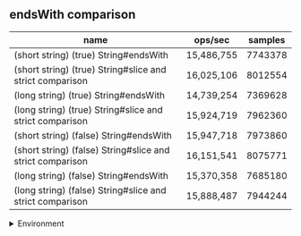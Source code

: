 ## endsWith comparison

|name|ops/sec|samples|
|-|-|-|
|(short string) (true) String#endsWith|15,486,755|7743378|
|(short string) (true) String#slice and strict comparison|16,025,106|8012554|
|(long string) (true) String#endsWith|14,739,254|7369628|
|(long string) (true) String#slice and strict comparison|15,924,719|7962360|
|(short string) (false) String#endsWith|15,947,718|7973860|
|(short string) (false) String#slice and strict comparison|16,151,541|8075771|
|(long string) (false) String#endsWith|15,370,358|7685180|
|(long string) (false) String#slice and strict comparison|15,888,487|7944244|


<details>
<summary>Environment</summary>

* __Machine:__ linux x64 | 4 vCPUs | 15.2GB Mem
* __Run:__ Mon May 13 2024 17:40:12 GMT+0000 (Coordinated Universal Time)
</details>

<!--
{"environment":{"platform":"linux","arch":"x64","cpus":4,"totalMemory":15.245216369628906},"benchmarks":[{"name":"(short string) (true) String#endsWith","opsSec":15486755.163709529,"samples":7743378},{"name":"(short string) (true) String#slice and strict comparison","opsSec":16025106.10903614,"samples":8012554},{"name":"(long string) (true) String#endsWith","opsSec":14739254.437675606,"samples":7369628},{"name":"(long string) (true) String#slice and strict comparison","opsSec":15924719.10822047,"samples":7962360},{"name":"(short string) (false) String#endsWith","opsSec":15947718.437000765,"samples":7973860},{"name":"(short string) (false) String#slice and strict comparison","opsSec":16151541.580068942,"samples":8075771},{"name":"(long string) (false) String#endsWith","opsSec":15370358.954893073,"samples":7685180},{"name":"(long string) (false) String#slice and strict comparison","opsSec":15888487.555083701,"samples":7944244}]}-->
